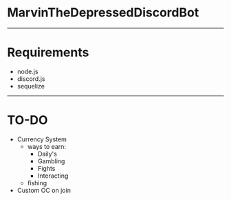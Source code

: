 # MarvinTheDepressedDiscordBot
-------------------
# Requirements
- node.js
- discord.js
- sequelize
-------------------
# TO-DO
- Currency System
  - ways to earn:
    - Daily's
    - Gambling
    - Fights
    - Interacting
  - fishing
- Custom OC on join
